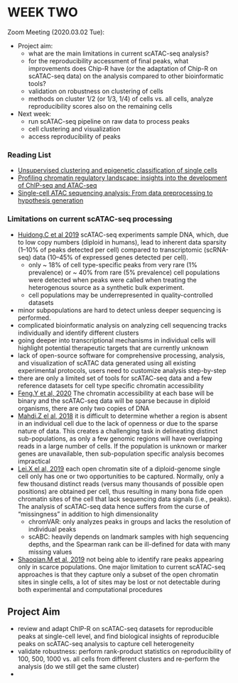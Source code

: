 # WEEK TWO

Zoom Meeting (2020.03.02 Tue): 
- Project aim: 
  - what are the main limitations in current scATAC-seq analysis?
  - for the reproducibility accessment of final peaks, what improvements does Chip-R have (or the adaptation of Chip-R on scATAC-seq data) on the analysis compared to other bioinformatic tools?
  - validation on robustness on clustering of cells
  - methods on cluster 1/2 (or 1/3, 1/4) of cells vs. all cells, analyze reproducibility scores also on the remaining cells
- Next week:
  - run scATAC-seq pipeline on raw data to process peaks
  - cell clustering and visualization
  - access reproducibility of peaks

### Reading List

- [Unsupervised clustering and epigenetic classification of single cells](https://www.nature.com/articles/s41467-018-04629-3)
- [Profiling chromatin regulatory landscape: insights into the development of ChIP-seq and ATAC-seq](https://link.springer.com/article/10.1186/s43556-020-00009-w)
- [Single-cell ATAC sequencing analysis: From data preprocessing to hypothesis generation](https://www.sciencedirect.com/science/article/pii/S2001037020303019?via%3Dihub)


### Limitations on current scATAC-seq processing
 - [Huidong.C et al 2019](https://genomebiology.biomedcentral.com/articles/10.1186/s13059-019-1854-5) scATAC-seq experiments sample DNA, which, due to low copy numbers (diploid in humans), lead to inherent data sparsity (1–10% of peaks detected per cell) compared to transcriptomic (scRNA-seq) data (10–45% of expressed genes detected per cell).
    - only ~ 18% of cell type-specific peaks from very rare (1% prevalence) or ~ 40% from rare (5% prevalence) cell populations were detected when peaks were called when treating the heterogenous source as a synthetic bulk experiment.
    - cell populations may be underrepresented in quality-controlled datasets
 - minor subpopulations are hard to detect unless deeper sequencing is performed.
 - complicated bioinformatic analysis on analyzing cell sequencing tracks individually and identify different clusters
 - going deeper into transcriptional mechanisms in individual cells will highlight potential therapeutic targets that are currently unknown
 - lack of open-source software for comprehensive processing, analysis, and visualization of scATAC data generated using all existing experimental protocols, users need to customize analysis step-by-step
 - there are only a limited set of tools for scATAC-seq data and a few reference datasets for cell type specific chromatin accessibility
 - [Feng.Y et al, 2020](https://genomebiology.biomedcentral.com/articles/10.1186/s13059-020-1929-3)  The chromatin accessibility at each base will be binary and the scATAC-seq data will be sparse because in diploid organisms, there are only two copies of DNA
 - [Mahdi.Z el al, 2018](https://www.nature.com/articles/s41467-018-04629-3) it is difficult to determine whether a region is absent in an individual cell due to the lack of openness or due to the sparse nature of data. This creates a challenging task in delineating distinct sub-populations, as only a few genomic regions will have overlapping reads in a large number of cells. If the population is unknown or marker genes are unavailable, then sub-population specific analysis becomes impractical
 - [Lei.X el al, 2019](https://www.nature.com/articles/s41467-019-12630-7) each open chromatin site of a diploid-genome single cell only has one or two opportunities to be captured. Normally, only a few thousand distinct reads (versus many thousands of possible open positions) are obtained per cell, thus resulting in many bona fide open chromatin sites of the cell that lack sequencing data signals (i.e., peaks). The analysis of scATAC-seq data hence suffers from the curse of “missingness” in addition to high dimensionality
   - chromVAR: only analyzes peaks in groups and lacks the resolution of individual peaks
   - scABC: heavily depends on landmark samples with high sequencing depths, and the Spearman rank can be ill-defined for data with many missing values
 - [Shaoqian.M et al, 2019](https://link.springer.com/article/10.1186/s43556-020-00009-w) not being able to identify rare peaks appearing only in scarce populations. One major limitation to current scATAC-seq approaches is that they capture only a subset of the open chromatin sites in single cells, a lot of sites may be lost or not detectable during both experimental and computational procedures


## Project Aim

- review and adapt ChIP-R on scATAC-seq datasets for reproducible peaks at single-cell level, and find biological insights of reproducible peaks on scATAC-seq analysis to capture cell heterogeneity
- validate robustness: perform rank-product statistics on reproducibility of 100, 500, 1000 vs. all cells from different clusters and re-perform the analysis (do we still get the same cluster)
- 




